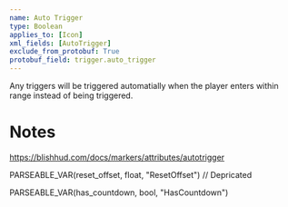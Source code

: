 ```yaml
---
name: Auto Trigger
type: Boolean
applies_to: [Icon]
xml_fields: [AutoTrigger]
exclude_from_protobuf: True
protobuf_field: trigger.auto_trigger
---
```

Any triggers will be triggered automatially when the player enters within range instead of being triggered.

Notes
=====
https://blishhud.com/docs/markers/attributes/autotrigger





PARSEABLE_VAR(reset_offset, float, "ResetOffset") // Depricated

PARSEABLE_VAR(has_countdown, bool, "HasCountdown")
